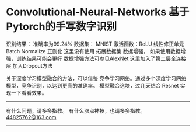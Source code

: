 # Convolutional-Neural-Networks 基于Pytorch的手写数字识别


识别结果： 准确率为99.24%
数据集：  MNIST
激活函数：ReLU 线性修正单元
Batch Normalize 正则化
这里没有使用 拓展数据集 数据增强， 如果使用数据增强，训练结果可能会更好 数据增强方法可参见AlexNet
这里加入了第二层全连接层
加入Dropout方法

关于深度学习模型融合的方法，可以借鉴 竞争学习网络。通过多个深度学习网络模型，竞争识别，以达到更高的准确率。
模型融合这块，过几天结合 Resnet 实现一下看看效果。





---------

有什么问题，请多多指教。
有什么涨点神技，也请多多指教。
44825762@163.com

--------






